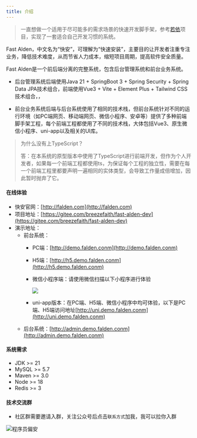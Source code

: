 ```yaml
---
title: 介绍
--- 
```


> 一直想做一个适用于尽可能多的需求场景的快速开发脚手架，参考[若依](https://doc.ruoyi.vip/)项目，实现了一套适合自己开发习惯的系统。

Fast Alden，中文名为“快安”，可理解为“快速安装”，主要目的让开发者注重专注业务，降低技术难度，从而节省人力成本，缩短项目周期，提高软件安全质量。

Fast Alden是一个前后端分离的完整系统，包含后台管理系统和前台业务系统。

- 后台管理系统后端使用Java 21 + SpringBoot 3 + Spring Security + Spring Data JPA技术组合，前端使用Vue3 + Vite + Element Plus + Tailwind CSS技术组合，，

- 前台业务系统后端与后台系统使用了相同的技术栈，但前台系统针对不同的运行环境（如PC端网页、移动端网页、微信小程序、安卓等）提供了多种前端脚手架工程，每个前端工程都使用了不同的技术栈，大体包括Vue3、原生微信小程序、uni-app以及相关的UI库。

> 为什么没有上TypeScript？
> 
> 
> 答：在本系统的原型版本中使用了TypeScript进行前端开发，但作为个人开发者，如果每一个前端工程都使用ts，为保证每个工程的独立性，需要在每一个前端工程里都要声明一遍相同的实体类型，会导致工作量成倍增加，因此暂时抛弃了它。

#### 在线体验

- 快安官网：[http://falden.com](http://falden.com)
- 项目地址：[https://gitee.com/breezefaith/fast-alden-dev](https://gitee.com/breezefaith/fast-alden-dev)
- 演示地址：
    - 前台系统：
        - PC端：[http://demo.falden.conm](http://demo.falden.conm)
        - H5端：[http://h5.demo.falden.conm](http://h5.demo.falden.conm)
        - 微信小程序端：请使用微信扫描以下小程序进行体验

            ![](https://foruda.gitee.com/images/1688698896981315161/070caf77_1915710.jpeg)
        - uni-app版本：在PC端、H5端、微信小程序中均可体验，以下是PC端、H5端访问地址[http://uni.demo.falden.conm](http://uni.demo.falden.conm)
    - 后台系统：[http://admin.demo.falden.conm](http://admin.demo.falden.conm)

#### 系统需求

- JDK >= 21
- MySQL >= 5.7
- Maven >= 3.0
- Node >= 18
- Redis >= 3

#### 技术交流群

- 社区群需要邀请入群，关注公众号后点击`联系方式`加我，我可以拉你入群

![程序员偏安](/assets/image/公众号二维码.jpg)